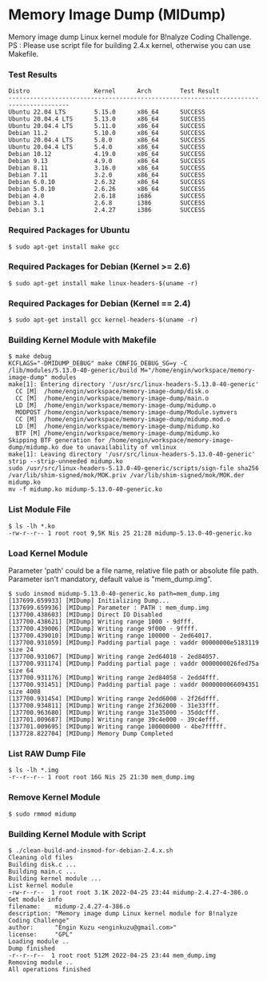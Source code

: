 # Memory Image Dump (MIDump)
Memory image dump Linux kernel module for B!nalyze Coding Challenge.  
PS : Please use script file for building 2.4.x kernel, otherwise you can use Makefile.

### Test Results
```
Distro                  Kernel      Arch        Test Result
---------------------------------------------------------------------------------------
Ubuntu 22.04 LTS        5.15.0      x86_64      SUCCESS
Ubuntu 20.04.4 LTS      5.13.0      x86_64      SUCCESS
Ubuntu 20.04.4 LTS      5.11.0      x86_64      SUCCESS
Debian 11.2             5.10.0      x86_64      SUCCESS
Ubuntu 20.04.4 LTS      5.8.0       x86_64      SUCCESS
Ubuntu 20.04.4 LTS      5.4.0       x86_64      SUCCESS
Debian 10.12            4.19.0      x86_64      SUCCESS
Debian 9.13             4.9.0       x86_64      SUCCESS
Debian 8.11             3.16.0      x86_64      SUCCESS
Debian 7.11             3.2.0       x86_64      SUCCESS
Debian 6.0.10           2.6.32      x86_64      SUCCESS
Debian 5.0.10           2.6.26      x86_64      SUCCESS
Debian 4.0              2.6.18      i686        SUCCESS
Debian 3.1              2.6.8       i386        SUCCESS
Debian 3.1              2.4.27      i386        SUCCESS
```
### Required Packages for Ubuntu
```
$ sudo apt-get install make gcc
```
### Required Packages for Debian (Kernel >= 2.6)
```
$ sudo apt-get install make linux-headers-$(uname -r)
```
### Required Packages for Debian (Kernel == 2.4)
```
$ sudo apt-get install gcc kernel-headers-$(uname -r)
```
### Building Kernel Module with Makefile
```
$ make debug
KCFLAGS="-DMIDUMP_DEBUG" make CONFIG_DEBUG_SG=y -C /lib/modules/5.13.0-40-generic/build M="/home/engin/workspace/memory-image-dump" modules
make[1]: Entering directory '/usr/src/linux-headers-5.13.0-40-generic'
  CC [M]  /home/engin/workspace/memory-image-dump/disk.o
  CC [M]  /home/engin/workspace/memory-image-dump/main.o
  LD [M]  /home/engin/workspace/memory-image-dump/midump.o
  MODPOST /home/engin/workspace/memory-image-dump/Module.symvers
  CC [M]  /home/engin/workspace/memory-image-dump/midump.mod.o
  LD [M]  /home/engin/workspace/memory-image-dump/midump.ko
  BTF [M] /home/engin/workspace/memory-image-dump/midump.ko
Skipping BTF generation for /home/engin/workspace/memory-image-dump/midump.ko due to unavailability of vmlinux
make[1]: Leaving directory '/usr/src/linux-headers-5.13.0-40-generic'
strip --strip-unneeded midump.ko
sudo /usr/src/linux-headers-5.13.0-40-generic/scripts/sign-file sha256 /var/lib/shim-signed/mok/MOK.priv /var/lib/shim-signed/mok/MOK.der midump.ko
mv -f midump.ko midump-5.13.0-40-generic.ko
```
### List Module File
```
$ ls -lh *.ko
-rw-r--r-- 1 root root 9,5K Nis 25 21:28 midump-5.13.0-40-generic.ko
```
### Load Kernel Module
Parameter 'path' could be a file name, relative file path or absolute file path. Parameter isn't mandatory, default value is "mem_dump.img".
```
$ sudo insmod midump-5.13.0-40-generic.ko path=mem_dump.img
[137699.659933] [MIDump] Initializing Dump...
[137699.659936] [MIDump] Parameter : PATH : mem_dump.img
[137700.438603] [MIDump] Direct IO Disabled
[137700.438621] [MIDump] Writing range 1000 - 9dfff.
[137700.439006] [MIDump] Writing range 9f000 - 9ffff.
[137700.439010] [MIDump] Writing range 100000 - 2ed64017.
[137700.931059] [MIDump] Padding partial page : vaddr 00000000e5183119 size 24
[137700.931067] [MIDump] Writing range 2ed64018 - 2ed84057.
[137700.931174] [MIDump] Padding partial page : vaddr 0000000026fed75a size 64
[137700.931176] [MIDump] Writing range 2ed84058 - 2edd4fff.
[137700.931451] [MIDump] Padding partial page : vaddr 0000000066094351 size 4008
[137700.931454] [MIDump] Writing range 2edd6000 - 2f26dfff.
[137700.934811] [MIDump] Writing range 2f362000 - 31e33fff.
[137700.963680] [MIDump] Writing range 31e35000 - 35ddcfff.
[137701.009687] [MIDump] Writing range 39c4e000 - 39c4efff.
[137701.009695] [MIDump] Writing range 100000000 - 4be7fffff.
[137728.822704] [MIDump] Memory Dump Completed
```
### List RAW Dump File
```
$ ls -lh *.img
-r--r--r-- 1 root root 16G Nis 25 21:30 mem_dump.img
```
### Remove Kernel Module
```
$ sudo rmmod midump
```
### Building Kernel Module with Script
```
$ ./clean-build-and-insmod-for-debian-2.4.x.sh
Cleaning old files
Building disk.c ...
Building main.c ...
Building kernel module ...
List kernel module
-rw-r--r--  1 root root 3.1K 2022-04-25 23:44 midump-2.4.27-4-386.o
Get module info
filename:    midump-2.4.27-4-386.o
description: "Memory image dump Linux kernel module for B!nalyze Coding Challenge"
author:      "Engin Kuzu <enginkuzu@gmail.com>"
license:     "GPL"
Loading module ..
Dump finished
-r--r--r--  1 root root 512M 2022-04-25 23:44 mem_dump.img
Removing module ..
All operations finished
```
